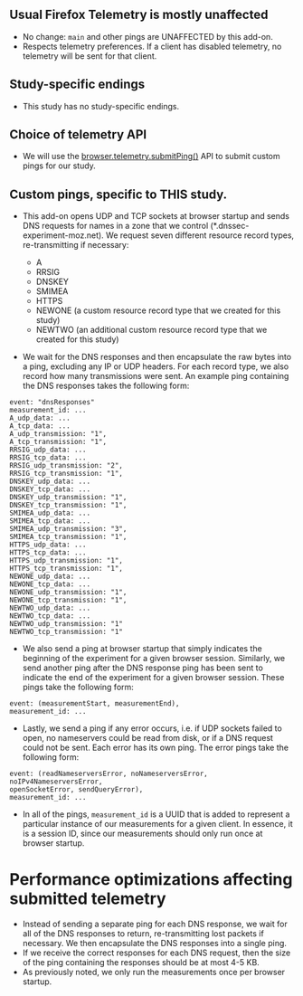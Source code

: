 ## Usual Firefox Telemetry is mostly unaffected

- No change: `main` and other pings are UNAFFECTED by this add-on.
- Respects telemetry preferences. If a client has disabled telemetry, no telemetry 
will be sent for that client.

## Study-specific endings

- This study has no study-specific endings.

## Choice of telemetry API

- We will use the [browser.telemetry.submitPing()](https://firefox-source-docs.mozilla.org/toolkit/components/telemetry/collection/webextension-api.html) API to submit custom pings
  for our study.

## Custom pings, specific to THIS study.

- This add-on opens UDP and TCP sockets at browser startup and sends DNS requests for 
names in a zone that we control (\*.dnssec-experiment-moz.net). We request seven different resource record types, 
re-transmitting if necessary: 

  - A
  - RRSIG
  - DNSKEY
  - SMIMEA
  - HTTPS
  - NEWONE (a custom resource record type that we created for this study)
  - NEWTWO (an additional custom resource record type that we created for this study)

- We wait for the DNS 
responses and then encapsulate the raw bytes into a ping, excluding any IP or UDP headers. For each 
record type, we also record how many transmissions were sent. An example ping
containing the DNS responses takes the following form:

```
event: "dnsResponses"
measurement_id: ...
A_udp_data: ...
A_tcp_data: ...
A_udp_transmission: "1",
A_tcp_transmission: "1",
RRSIG_udp_data: ...
RRSIG_tcp_data: ...
RRSIG_udp_transmission: "2",
RRSIG_tcp_transmission: "1",
DNSKEY_udp_data: ...
DNSKEY_tcp_data: ...
DNSKEY_udp_transmission: "1",
DNSKEY_tcp_transmission: "1",
SMIMEA_udp_data: ...
SMIMEA_tcp_data: ...
SMIMEA_udp_transmission: "3",
SMIMEA_tcp_transmission: "1",
HTTPS_udp_data: ...
HTTPS_tcp_data: ...
HTTPS_udp_transmission: "1",
HTTPS_tcp_transmission: "1",
NEWONE_udp_data: ...
NEWONE_tcp_data: ...
NEWONE_udp_transmission: "1",
NEWONE_tcp_transmission: "1",
NEWTWO_udp_data: ...
NEWTWO_tcp_data: ...
NEWTWO_udp_transmission: "1"
NEWTWO_tcp_transmission: "1"
```

- We also send a ping at browser startup that simply indicates the beginning of 
the experiment for a given browser session. Similarly, we send another ping 
after the DNS response ping has been sent to indicate the end of the experiment 
for a given browser session. These pings take the following form:

```
event: (measurementStart, measurementEnd),
measurement_id: ...
```

- Lastly, we send a ping if any error occurs, i.e. if UDP sockets failed to 
open, no nameservers could be read from disk, or if a DNS request could not be 
sent. Each error has its own ping. The error pings take the following form:

```
event: (readNameserversError, noNameserversError, noIPv4NameserversError,
openSocketError, sendQueryError),
measurement_id: ...
```

- In all of the pings, `measurement_id` is a UUID that is added to represent a
  particular instance of our measurements for a given client. In essence, it is 
  a session ID, since our measurements should only run once at browser startup.

# Performance optimizations affecting submitted telemetry

- Instead of sending a separate ping for each DNS response, we wait for all of 
the DNS responses to return, re-transmitting lost packets if necessary. We then 
encapsulate the DNS responses into a single ping.
- If we receive the correct responses for each DNS request, then the size of the
ping containing the responses should be at most 4-5 KB.
- As previously noted, we only run the measurements once per browser startup.
